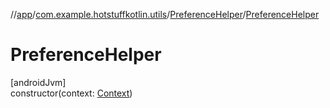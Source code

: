 //[app](../../../index.md)/[com.example.hotstuffkotlin.utils](../index.md)/[PreferenceHelper](index.md)/[PreferenceHelper](-preference-helper.md)

# PreferenceHelper

[androidJvm]\
constructor(context: [Context](https://developer.android.com/reference/kotlin/android/content/Context.html))
